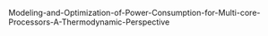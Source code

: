 Modeling-and-Optimization-of-Power-Consumption-for-Multi-core-Processors-A-Thermodynamic-Perspective
